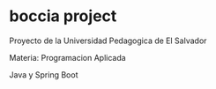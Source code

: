 # boccia project

Proyecto de la Universidad Pedagogica de El Salvador

Materia: Programacion Aplicada

Java y Spring Boot

